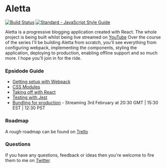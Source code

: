 # Aletta

[![Build Status](https://travis-ci.org/roebuk/aletta.svg?branch=master)](https://travis-ci.org/roebuk/aletta)
[![Standard - JavaScript Style Guide](https://img.shields.io/badge/code%20style-standard-brightgreen.svg)](http://standardjs.com/)

Aletta is a progressive blogging application created with React. The whole project is being built whilst being live streamed on [YouTube](https://www.youtube.com/playlist?list=PLYHcCSWbw4G6s7NVi2RK0TKd69PdB0sWe) Over the course of the series I'll be building Aletta from scratch, you'll see everything from configuring webpack, implementing the components, styling the application, deploying to production, enabling offline support and so much more. I hope you'll join in for the ride.

### Epsidode Guide

* [Getting setup with Webpack](https://www.youtube.com/watch?v=4qpXnIAZ9Dk)
* [CSS Modules](https://www.youtube.com/watch?v=UAVJ6feR2LU)
* [Taking off with React](https://www.youtube.com/watch?v=4th2kxtLb-c)
* [Testing with Jest](https://www.youtube.com/watch?v=bMmntkVM4wQ)
* [Bundling for production](https://www.youtube.com/watch?v=LMp3eb_osds) - Streaming 3rd February at 20:30 GMT | 15:30 EST | 12:30 PST

### Roadmap

A rough roadmap can be found on [Trello](https://trello.com/b/lu4GcE9S/aletta-react-powered-blog)

### Questions

If you have any questions, feedback or ideas then you're welcome to fire them to me on [Twitter](https://twitter.com/roebuk).
